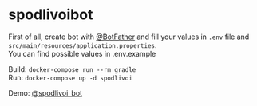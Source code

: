 # spodlivoibot

First of all, create bot with [@BotFather](https://t.me/BotFather) and fill your values in `.env` file and `src/main/resources/application.properties`.  
You can find possible values in .env.example  

Build: `docker-compose run --rm gradle`  
Run: `docker-compose up -d spodlivoi`  

Demo: [@spodlivoi_bot](https://t.me/spodlivoi_bot)  
